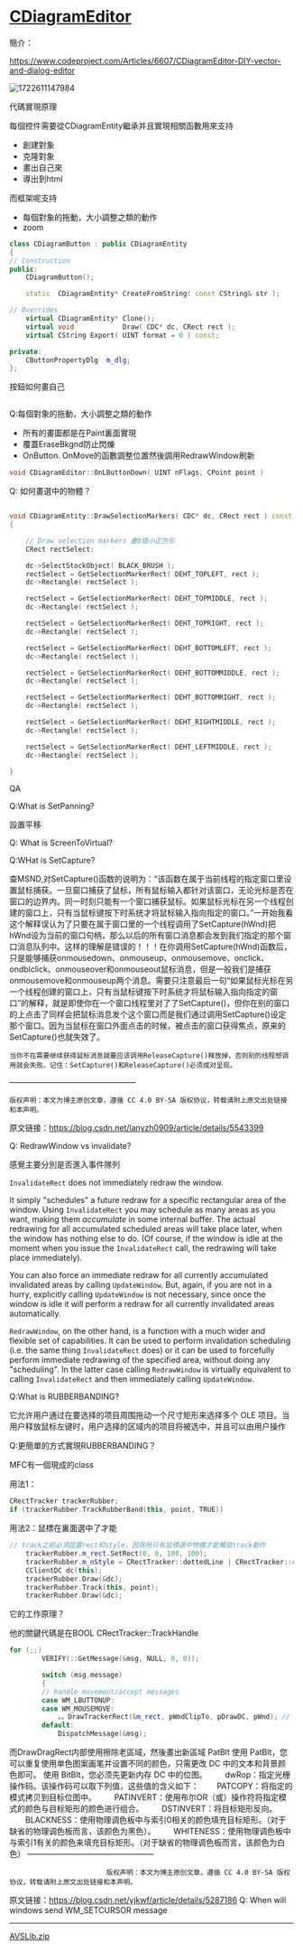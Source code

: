 # [CDiagramEditor](https://github.com/cutepig123/gitblog/issues/76)

簡介：

https://www.codeproject.com/Articles/6607/CDiagramEditor-DIY-vector-and-dialog-editor

![1722611147984](image/CDiagramEditor恩熙/1722611147984.png)

代碼實現原理

每個控件需要從CDiagramEntity繼承并且實現相關函數用來支持

* 創建對象
* 克隆對象
* 畫出自己來
* 導出到html

而框架呢支持

* 每個對象的拖動，大小調整之類的動作
* zoom

```cpp
class CDiagramButton : public CDiagramEntity
{
// Construction
public:
	CDiagramButton();

	static	CDiagramEntity* CreateFromString( const CString& str );

// Overrides
	virtual CDiagramEntity* Clone();
	virtual void			Draw( CDC* dc, CRect rect );
	virtual CString	Export( UINT format = 0 ) const;

private:
	CButtonPropertyDlg	m_dlg;
};
```

按鈕如何畫自己

```cpp

```

Q:每個對象的拖動，大小調整之類的動作

* 所有的畫圖都是在Paint裏面實現
* 覆蓋EraseBkgnd防止閃爍
* OnButton. OnMove的函數調整位置然後調用RedrawWindow刷新

```cpp
void CDiagramEditor::OnLButtonDown( UINT nFlags, CPoint point ) 

```

Q: 如何畫選中的物體？

```cpp

void CDiagramEntity::DrawSelectionMarkers( CDC* dc, CRect rect ) const
{

	// Draw selection markers 畫8個小正方形
	CRect rectSelect;

	dc->SelectStockObject( BLACK_BRUSH );
	rectSelect = GetSelectionMarkerRect( DEHT_TOPLEFT, rect );
	dc->Rectangle( rectSelect );

	rectSelect = GetSelectionMarkerRect( DEHT_TOPMIDDLE, rect );
	dc->Rectangle( rectSelect );

	rectSelect = GetSelectionMarkerRect( DEHT_TOPRIGHT, rect );
	dc->Rectangle( rectSelect );

	rectSelect = GetSelectionMarkerRect( DEHT_BOTTOMLEFT, rect );
	dc->Rectangle( rectSelect );

	rectSelect = GetSelectionMarkerRect( DEHT_BOTTOMMIDDLE, rect );
	dc->Rectangle( rectSelect );

	rectSelect = GetSelectionMarkerRect( DEHT_BOTTOMRIGHT, rect );
	dc->Rectangle( rectSelect );

	rectSelect = GetSelectionMarkerRect( DEHT_RIGHTMIDDLE, rect );
	dc->Rectangle( rectSelect );

	rectSelect = GetSelectionMarkerRect( DEHT_LEFTMIDDLE, rect );
	dc->Rectangle( rectSelect );

}
```

QA

Q:What is SetPanning?

設置平移

Q: What is ScreenToVirtual?

Q:WHat is SetCapture?

查MSND,对SetCapture()函数的说明为：“该函数在属于当前线程的指定窗口里设置鼠标捕获。一旦窗口捕获了鼠标，所有鼠标输入都针对该窗口，无论光标是否在窗口的边界内。同一时刻只能有一个窗口捕获鼠标。如果鼠标光标在另一个线程创建的窗口上，只有当鼠标键按下时系统才将鼠标输入指向指定的窗口。”一开始我看这个解释误认为了只要在属于窗口里的一个线程调用了SetCapture(hWnd)把hWnd设为当前的窗口句柄，那么以后的所有窗口消息都会发到我们指定的那个窗口消息队列中。这样的理解是错误的！！！在你调用SetCapture(hWnd)函数后，只是能够捕获onmousedown、onmouseup、onmousemove、onclick、ondblclick、onmouseover和onmouseout鼠标消息，但是一般我们是捕获onmousemove和onmouseup两个消息。需要只注意最后一句“如果鼠标光标在另一个线程创建的窗口上，只有当鼠标键按下时系统才将鼠标输入指向指定的窗口”的解释，就是即使你在一个窗口线程里对了了SetCapture()，但你在别的窗口的上点击了同样会把鼠标消息发个这个窗口而是我们通过调用SetCapture()设定那个窗口。因为当鼠标在窗口外面点击的时候，被点击的窗口获得焦点，原来的SetCapture()也就失效了。

    当你不在需要继续获得鼠标消息就要应该调用ReleaseCapture()释放掉，否则别的线程想调用就会失败。记住：SetCapture()和ReleaseCapture()必须成对呈现。
————————————————

    版权声明：本文为博主原创文章，遵循 CC 4.0 BY-SA 版权协议，转载请附上原文出处链接和本声明。

原文链接：https://blog.csdn.net/lanyzh0909/article/details/5543399

Q: RedrawWindow vs invalidate?

感覺主要分別是否進入事件隊列

`InvalidateRect` does not immediately redraw the window.

It simply "schedules" a future redraw for a specific rectangular area of
 the window. Using `InvalidateRect` you may schedule as many areas as you want, making them *accumulate*
 in some internal buffer. The actual redrawing for all accumulated
scheduled areas will take place later, when the window has nothing else
to do. (Of course, if the window is idle at the moment when you issue
the `InvalidateRect` call, the redrawing will take place immediately).

You can also force an immediate redraw for all currently accumulated invalidated areas by calling `UpdateWindow`. But, again, if you are not in a hurry, explicitly calling `UpdateWindow` is not necessary, since once the window is idle it will perform a redraw for all currently invalidated areas automatically.

`RedrawWindow`, on the other hand, is a function with a
much wider and flexible set of capabilities. It can be used to perform
invalidation scheduling (i.e. the same thing `InvalidateRect`
 does) or it can be used to forcefully perform immediate redrawing of
the specified area, without doing any "scheduling". In the latter case
calling `RedrawWindow` is virtually equivalent to calling `InvalidateRect` and then immediately calling `UpdateWindow`.

Q:What is RUBBERBANDING?

它允许用户通过在要选择的项目周围拖动一个尺寸矩形来选择多个 OLE 项目。当用户释放鼠标左键时，用户选择的区域内的项目将被选中，并且可以由用户操作

Q:更簡單的方式實現RUBBERBANDING？

MFC有一個現成的class

用法1：

```cpp
CRectTracker trackerRubber;
if (trackerRubber.TrackRubberBand(this, point, TRUE))
```

用法2：鼠標在裏面選中了才能

```cpp
// track之前必須設置rect和style，因爲他只有鼠標選中物體才能觸發track動作
	trackerRubber.m_rect.SetRect(0, 0, 100, 100);
	trackerRubber.m_nStyle = CRectTracker::dottedLine | CRectTracker::resizeInside;
	CClientDC dc(this);
	trackerRubber.Draw(&dc);
	trackerRubber.Track(this, point);
	trackerRubber.Draw(&dc);
```

它的工作原理？

他的關鍵代碼是在BOOL CRectTracker::TrackHandle

```cpp
for (;;)
		VERIFY(::GetMessage(&msg, NULL, 0, 0));

		switch (msg.message)
		{
		// handle movement/accept messages
		case WM_LBUTTONUP:
		case WM_MOUSEMOVE:
			。。DrawTrackerRect(&m_rect, pWndClipTo, pDrawDC, pWnd); // 内部調用pDC->DrawDragRect(rect, size, m_rectLast, m_sizeLast);
		default:
			DispatchMessage(&msg);


```
而DrawDragRect内部使用擦除老區域，然後畫出新區域
PatBlt
使用 PatBlt，您可以重复使用单色图案画笔并设置不同的颜色，只需更改 DC 中的文本和背景颜色即可。 使用 BitBlt，您必须先更新内存 DC 中的位图。 
　　dwRop：指定光栅操作码。该操作码可以取下列值，这些值的含义如下：
　　PATCOPY：将指定的模式拷贝到目标位图中。
　　PATINVERT：使用布尔OR（或）操作符将指定模式的颜色与目标矩形的颜色进行组合。
　　DSTINVERT：将目标矩形反向。
　　BLACKNESS：使用物理调色板中与索引0相关的颜色填充目标矩形。（对于缺省的物理调色板而言，该颜色为黑色）。
　　WHITENESS：使用物理调色板中与索引1有关的颜色来填充目标矩形。（对于缺省的物理调色板而言，该颜色为白色）
————————————————

                            版权声明：本文为博主原创文章，遵循 CC 4.0 BY-SA 版权协议，转载请附上原文出处链接和本声明。
                        
原文链接：https://blog.csdn.net/yjkwf/article/details/5287186
Q: When will windows send WM_SETCURSOR message

---

[AVSLib.zip](https://github.com/user-attachments/files/16482259/AVSLib.zip)

